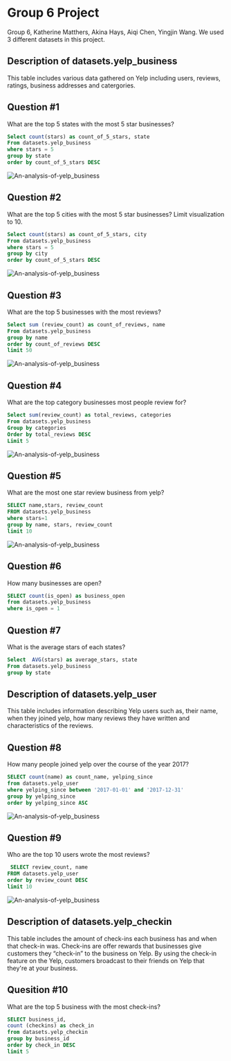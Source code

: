 # Group 6 Project
Group 6, Katherine Matthers, Akina Hays, Aiqi Chen, Yingjin Wang. We used 3 different datasets in this project.

## Description of datasets.yelp_business
This table includes various data gathered on Yelp including users, reviews, ratings, business addresses and catergories.

## Question #1
What are the top 5 states with the most 5 star businesses? 

```sql
Select count(stars) as count_of_5_stars, state
From datasets.yelp_business
where stars = 5
group by state
order by count_of_5_stars DESC
```

![An-analysis-of-yelp_business](Group6Visualizations/q1.png)

## Question #2
What are the top 5 cities with the most 5 star businesses? Limit visualization to 10.

```sql
Select count(stars) as count_of_5_stars, city
From datasets.yelp_business
where stars = 5
group by city
order by count_of_5_stars DESC
```

![An-analysis-of-yelp_business](Group6Visualizations/q2.png)

## Question #3
What are the top 5 businesses with the most reviews?

```sql
Select sum (review_count) as count_of_reviews, name
From datasets.yelp_business
group by name
order by count_of_reviews DESC
limit 50
```

![An-analysis-of-yelp_business](Group6Visualizations/q3.png)

## Question #4
What are the top category businesses most people review for?

```sql
Select sum(review_count) as total_reviews, categories
From datasets.yelp_business
Group by categories
Order by total_reviews DESC
Limit 5
```

![An-analysis-of-yelp_business](Group6Visualizations/q4.png)

## Question #5
What are the most one star review business from yelp?

```sql
SELECT name,stars, review_count
FROM datasets.yelp_business
where stars=1
group by name, stars, review_count
limit 10
```

![An-analysis-of-yelp_business](Group6Visualizations/q5.png)

## Question #6
How many businesses are open?

```sql
SELECT count(is_open) as business_open
from datasets.yelp_business
where is_open = 1
```

## Question #7
What is the average stars of each states?

```sql
Select  AVG(stars) as average_stars, state
From datasets.yelp_business
group by state
```

## Description of datasets.yelp_user
This table includes information describing Yelp users such as, their name, when they joined yelp, how many reviews they have written and characteristics of the reviews.

## Question #8
How many people joined yelp over the course of the year 2017?

```sql
SELECT count(name) as count_name, yelping_since
from datasets.yelp_user
where yelping_since between '2017-01-01' and '2017-12-31'
group by yelping_since
order by yelping_since ASC
```

![An-analysis-of-yelp_business](Group6Visualizations/q8.png)

## Question #9 
Who are the top 10 users wrote the most reviews?

```sql
 SELECT review_count, name
FROM datasets.yelp_user
order by review_count DESC 
limit 10
```

![An-analysis-of-yelp_business](Group6Visualizations/q9.png)

## Description of datasets.yelp_checkin
This table includes the amount of check-ins each business has and when that check-in was. Check-ins are offer rewards that businesses give customers they “check-in” to the business on Yelp. By using the check-in feature on the Yelp, customers broadcast to their friends on Yelp that they're at your business.

## Quesition #10
What are the top 5 business with the most check-ins?

```sql
SELECT business_id,
count (checkins) as check_in
from datasets.yelp_checkin
group by business_id
order by check_in DESC
limit 5
```







